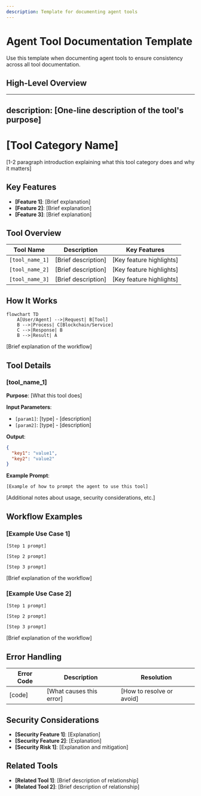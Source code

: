 ```yaml
---
description: Template for documenting agent tools
---
```


# Agent Tool Documentation Template

Use this template when documenting agent tools to ensure consistency across all tool documentation.

## High-Level Overview

---
description: [One-line description of the tool's purpose]
---

# [Tool Category Name]

[1-2 paragraph introduction explaining what this tool category does and why it matters]

## Key Features

- **[Feature 1]**: [Brief explanation]
- **[Feature 2]**: [Brief explanation]
- **[Feature 3]**: [Brief explanation]

## Tool Overview

| Tool Name | Description | Key Features |
|-----------|-------------|--------------|
| `[tool_name_1]` | [Brief description] | [Key feature highlights] |
| `[tool_name_2]` | [Brief description] | [Key feature highlights] |
| `[tool_name_3]` | [Brief description] | [Key feature highlights] |

## How It Works

```mermaid
flowchart TD
    A[User/Agent] -->|Request| B[Tool]
    B -->|Process| C[Blockchain/Service]
    C -->|Response| B
    B -->|Result| A
```

[Brief explanation of the workflow]

## Tool Details

### [tool_name_1]

**Purpose**: [What this tool does]

**Input Parameters**:
- `[param1]`: [type] - [description]
- `[param2]`: [type] - [description]

**Output**:
```json
{
  "key1": "value1",
  "key2": "value2"
}
```

**Example Prompt**:
```
[Example of how to prompt the agent to use this tool]
```

[Additional notes about usage, security considerations, etc.]

## Workflow Examples

### [Example Use Case 1]

```
[Step 1 prompt]

[Step 2 prompt]

[Step 3 prompt]
```

[Brief explanation of the workflow]

### [Example Use Case 2]

```
[Step 1 prompt]

[Step 2 prompt]

[Step 3 prompt]
```

[Brief explanation of the workflow]

## Error Handling

| Error Code | Description | Resolution |
|------------|-------------|------------|
| [code] | [What causes this error] | [How to resolve or avoid] |

## Security Considerations

- **[Security Feature 1]**: [Explanation]
- **[Security Feature 2]**: [Explanation]
- **[Security Risk 1]**: [Explanation and mitigation]

## Related Tools

- **[Related Tool 1]**: [Brief description of relationship]
- **[Related Tool 2]**: [Brief description of relationship]
